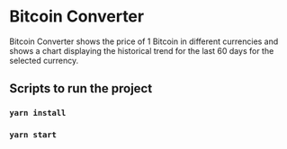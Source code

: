 # Bitcoin Converter

Bitcoin Converter shows the price of 1 Bitcoin in different currencies and shows a chart displaying the historical trend for the last 60 days for the selected currency.

## Scripts to run the project

### `yarn install`

### `yarn start`
